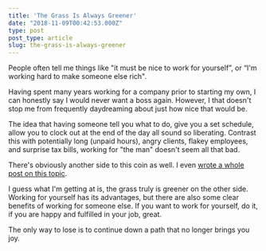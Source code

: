 ```yaml
---
title: 'The Grass Is Always Greener'
date: "2018-11-09T00:42:53.000Z"
type: post 
post_type: article
slug: the-grass-is-always-greener
---
```

People often tell me things like &quot;it must be nice to work for yourself”, or “I&#39;m working hard to make someone else rich&quot;.  

Having spent many years working for a company prior to starting my own, I can honestly say I would never want a boss again.  However, I that doesn&#39;t stop me from frequently daydreaming about just how nice that would be.  

The idea that having someone tell you what to do, give you a set schedule, allow you to clock out at the end of the day all  sound so liberating.  Contrast this with potentially long (unpaid hours), angry clients, flakey employees, and surprise tax bills, working for &quot;the man&quot; doesn&#39;t seem all that bad.

There&#39;s obviously another side to this coin as well. I even [wrote a whole post on this topic](http://www.brandontreb.com/why-consult).  

I guess what I&#39;m getting at is, the grass truly is greener on the other side.  Working for yourself has its advantages, but there are also some clear benefits of working for someone else.  If you want to work for yourself, do it, if you are happy and fulfilled in your job, great.  

The only way to lose is to continue down a path that no longer brings you joy.

